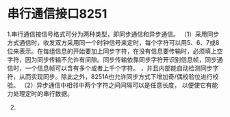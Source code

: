 # 串行通信接口8251

1.串行通信按信号格式可分为两种类型，即同步通信和异步通信。
 （1）采用同步方式通信时，收发双方采用同一个时钟信号来定时，每个字符可以用5、6、7或8位来表示。在每组信息的开始要加上同步字符，在没有信息要传输时，必须填上空字符，因为同步传输不允许有间隙。同步传输依靠同步字符开识别信息帧，同步通信时，一个信息帧可以含有多个或者上千个字符。
 ，并且内部能自动检测同步字符，从而实现同步。除此之外，8251A也允许同步方式下增加奇/偶校验位进行校验。
 （2）异步通信中相邻中两个字符之间间隔可以是任意长度， 以便使它有能力处理定时的串行数据。

2.